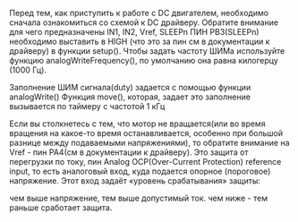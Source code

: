 Перед тем, как приступить к работе с DC двигателем, необходимо сначала ознакомиться со схемой к DC драйверу. 
Обратите внимание для чего предназначены IN1, IN2, Vref, SLEEPn
ПИН PB3(SLEEPn) необходимо выставить в HIGH  (что это за пин см в документации к драйверу) в функции setup(). 
Чтобы задать частоту ШИМа используйте функцию analogWriteFrequency(), по умолчанию она равна килогерцу (1000 Гц).

Заполнение ШИМ сигнала(duty) задается с помощью функции analogWrite()
Функция move(), которая, задает это заполнение вызывается по таймеру с частотой 1 кГц

Если вы столкнетесь с тем, что мотор не вращается(или во время вращения на какое-то время останавливается, особенно при большой разнице между подаваемыми напряжениями), то обратите внимание на Vref - пин PA4(см в документации к драйверу). Это защита от перегрузки по току, пин Analog OCP(Over-Current Protection) reference input, то есть аналоговый вход, куда подается опорное (пороговое) напряжение. 
Этот вход задаёт «уровень срабатывания» защиты:

чем выше напряжение, тем выше допустимый ток.
чем ниже - тем раньше сработает защита.

